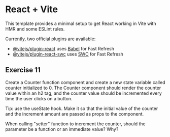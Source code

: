 # React + Vite

This template provides a minimal setup to get React working in Vite with HMR and some ESLint rules.

Currently, two official plugins are available:

- [@vitejs/plugin-react](https://github.com/vitejs/vite-plugin-react/blob/main/packages/plugin-react/README.md) uses [Babel](https://babeljs.io/) for Fast Refresh
- [@vitejs/plugin-react-swc](https://github.com/vitejs/vite-plugin-react-swc) uses [SWC](https://swc.rs/) for Fast Refresh

## Exercise 11

Create a Counter function component and create a new state variable called counter initialized to 0. The Counter component should render the counter value within an h2 tag, and the counter value should be incremented every time the user clicks on a button.

Tip: use the useState hook. Make it so that the initial value of the counter and the increment amount are passed as props to the component.

When calling "setter" function to increment the counter, should the parameter be a function or an immediate value? Why?
